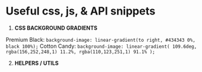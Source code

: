 # Useful css, js, & API snippets

1. **CSS BACKGROUND GRADIENTS**

Premium Black: `background-image: linear-gradient(to right, #434343 0%, black 100%);`
Cotton Candy: `background-image: linear-gradient( 109.6deg, rgba(156,252,248,1) 11.2%, rgba(110,123,251,1) 91.1% );`

2. **HELPERS / UTILS**
